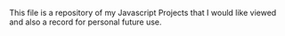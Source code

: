 This file is a repository of my Javascript Projects that I would like viewed and also a record for personal future use. 
